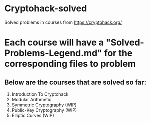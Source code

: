 # Cryptohack-solved <br>
Solved problems in courses from https://cryptohack.org/ <br>

# Each course will have a "Solved-Problems-Legend.md" for the corresponding files to problem <br>
## Below are the courses that are solved so far: <br>
1. Introduction To Cryptohack <br>
2. Modular Arithmetic <br>
3. Symmetric Cryptography (WIP) <br>
4. Public-Key Cryptography (WIP) <br>
5. Elliptic Curves (WIP) <br>
